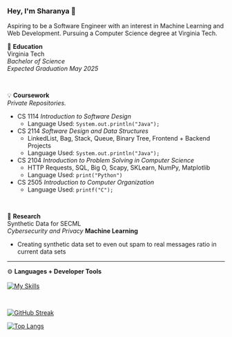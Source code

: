 ### Hey, I'm Sharanya 👋

Aspiring to be a Software Engineer with an interest in Machine Learning and Web Development. Pursuing a Computer Science degree at Virginia Tech.

🍎 **Education** <br />
Virginia Tech <br />
*Bachelor of Science* <br />
*Expected Graduation May 2025* <br />

<br />

💡 **Coursework** <br />
*Private Repositories.*<br />
- CS 1114 *Introduction to Software Design*
  - Language Used: `System.out.println("Java");`
- CS 2114 *Software Design and Data Structures*
  - LinkedList, Bag, Stack, Queue, Binary Tree, Frontend + Backend Projects
  - Language Used: `System.out.println("Java");`
- CS 2104 *Introduction to Problem Solving in Computer Science*
  - HTTP Requests, SQL, Big O, Scapy, SKLearn, NumPy, Matplotlib
  - Language Used: `print("Python")`
- CS 2505 *Introduction to Computer Organization*
  - Language Used: `printf("C");`
  
<br />

🔬 **Research** <br />
Synthetic Data for SECML <br />
*Cybersecurity and Privacy* **Machine Learning** <br />
- Creating synthetic data set to even out spam to real messages ratio in current data sets

---

⚙️ **Languages + Developer Tools** <br />
<br />
[![My Skills](https://skills.thijs.gg/icons?i=java,py,c,docker,figma,html,js,kubernetes,react,swift)](https://skills.thijs.gg)

<br />

[![GitHub Streak](http://github-readme-streak-stats.herokuapp.com?user=your-github-username&theme=dark&background=000000)](https://git.io/streak-stats)

[![Top Langs](https://github-readme-stats.vercel.app/api/top-langs/?username=sharanyap21&layout=compact&theme=vision-friendly-dark)](https://github.com/sharanyap21/github-readme-stats)
